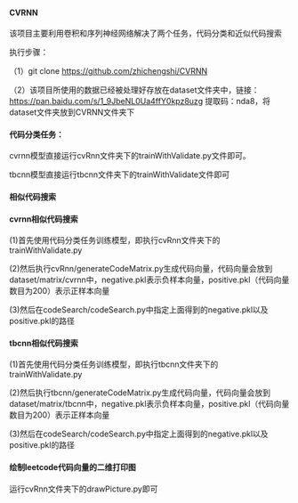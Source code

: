 #### CVRNN
该项目主要利用卷积和序列神经网络解决了两个任务，代码分类和近似代码搜索

执行步骤：

（1）git clone https://github.com/zhichengshi/CVRNN

（2）该项目所使用的数据已经被处理好存放在dataset文件夹中，链接：https://pan.baidu.com/s/1_9JbeNL0Ua4ffY0kpz8uzg 提取码：nda8，将dataset文件夹放到CVRNN文件夹下

#### 代码分类任务：
cvrnn模型直接运行cvRnn文件夹下的trainWithValidate.py文件即可。

tbcnn模型直接运行tbcnn文件夹下的trainWithValidate文件即可

#### 相似代码搜索
#### cvrnn相似代码搜索
(1)首先使用代码分类任务训练模型，即执行cvRnn文件夹下的trainWithValidate.py

(2)然后执行cvRnn/generateCodeMatrix.py生成代码向量，代码向量会放到dataset/matrix/cvrnn中，negative.pkl表示负样本向量，positive.pkl（代码向量数目为200）表示正样本向量

(3)然后在codeSearch/codeSearch.py中指定上面得到的negative.pkl以及positive.pkl的路径

#### tbcnn相似代码搜索
(1)首先使用代码分类任务训练模型，即执行tbcnn文件夹下的trainWithValidate.py

(2)然后执行tbcnn/generateCodeMatrix.py生成代码向量，代码向量会放到dataset/matrix/tbcnn中，negative.pkl表示负样本向量，positive.pkl（代码向量数目为200）表示正样本向量

(3)然后在codeSearch/codeSearch.py中指定上面得到的negative.pkl以及positive.pkl的路径

#### 绘制leetcode代码向量的二维打印图
运行cvRnn文件夹下的drawPicture.py即可

